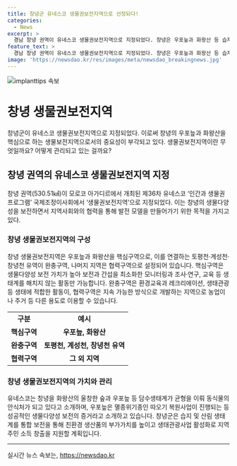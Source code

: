 ```yaml
---
title: 창녕군 유네스코 생물권보전지역으로 선정되다!
categories:
  - News
excerpt: >
  경남 창녕 권역이 유네스코 생물권보전지역으로 지정되었다. 창녕은 우포늪과 화왕산 등 습지보호와 생물보전을 중점으로 하는 지역이다. 이 지역은 생물다양성 보전을 위해 중요한 가치를 지니고 있으며, 지역의 환경을 보전하면서 지역사회와 함께 발전 모델을 만들고자 한다. 유네스코는 이를 세계유산·세계지질공원과 함께 선정하는 3대 지정지역 중 하나로 소개하였다. 생물권보전지역으로 지정된 창녕은 환경보존과 생태계에 적합한 활동을 지지하며 지역의 친환경 생산품과 생태관광사업을 통해 지역 경제를 지원할 계획이다.
feature_text: >
  경남 창녕 권역이 유네스코 생물권보전지역으로 지정되었다. 창녕은 우포늪과 화왕산 등 습지보호와 생물보전을 중점으로 하는 지역이다. 이 지역은 생물다양성 보전을 위해 중요한 가치를 지니고 있으며, 지역의 환경을 보전하면서 지역사회와 함께 발전 모델을 만들고자 한다. 유네스코는 이를 세계유산·세계지질공원과 함께 선정하는 3대 지정지역 중 하나로 소개하였다. 생물권보전지역으로 지정된 창녕은 환경보존과 생태계에 적합한 활동을 지지하며 지역의 친환경 생산품과 생태관광사업을 통해 지역 경제를 지원할 계획이다.
image: 'https://newsdao.kr/res/images/meta/newsdao_breakingnews.jpg'
---
```


<p><img src="https://newsdao.kr/res/images/meta/newsdao_breakingnews.jpg" alt="implanttips 속보" /></p>

<h1 data-ke-size="size26"><b>창녕 생물권보전지역</b></h1>

<p data-ke-size="size16">창녕군이 유네스코 생물권보전지역으로 지정되었다. 이로써 창녕의 우포늪과 화왕산을 핵심으로 하는 생물보전지역으로서의 중요성이 부각되고 있다. 생물권보전지역이란 무엇일까요? 어떻게 관리되고 있는 걸까요?</p>

<h2 data-ke-size="size24">창녕 권역의 유네스코 생물권보전지역 지정</h2>

<p data-ke-size="size16">창녕 권역(530.51㎢)이 모로코 아가디르에서 개최된 제36차 유네스코 ‘인간과 생물권 프로그램’ 국제조정이사회에서 ‘생물권보전지역’으로 지정되었다. 이는 창녕의 생물다양성을 보전하면서 지역사회와의 협력을 통해 발전 모델을 만들어가기 위한 목적을 가지고 있다.</p>

<h3 data-ke-size="size22"><b>창녕 생물권보전지역의 구성</b></h3>

<p data-ke-size="size16">창녕 생물권보전지역은 우포늪과 화왕산을 핵심구역으로, 이를 연결하는 토평천·계성천·창녕천 유역이 완충구역, 나머지 지역은 협력구역으로 설정되어 있습니다. 핵심구역은 생물다양성 보전 가치가 높아 보전과 간섭을 최소화한 모니터링과 조사·연구, 교육 등 생태계를 해치지 않는 활동만 가능합니다. 완충구역은 환경교육과 레크리에이션, 생태관광 등 생태에 적합한 활동이, 협력구역은 지속 가능한 방식으로 개발하는 지역으로 농업이나 주거 등 다른 용도로 이용할 수 있습니다.</p>

<table>
    <tr>
        <td style="text-align: center; height: 17px;"><b>구분</b></td>
        <td style="text-align: center; height: 17px;"><b>예시</b></td>
    </tr>
    <tr>
        <td style="text-align: center; height: 17px;"><b>핵심구역</b></td>
        <td style="text-align: center; height: 17px;"><b>우포늪, 화왕산</b></td>
    </tr>
    <tr>
        <td style="text-align: center; height: 17px;"><b>완충구역</b></td>
        <td style="text-align: center; height: 17px;"><b>토평천, 계성천, 창녕천 유역</b></td>
    </tr>
    <tr>
        <td style="text-align: center; height: 17px;"><b>협력구역</b></td>
        <td style="text-align: center; height: 17px;"><b>그 외 지역</b></td>
    </tr>
</table>

<h3 data-ke-size="size22">창녕 생물권보전지역의 가치와 관리</h3>

<p data-ke-size="size16">유네스코는 창녕을 화왕산의 울창한 숲과 우포늪 등 담수생태계가 균형을 이뤄 동식물의 안식처가 되고 있다고 소개하며, 우포늪은 멸종위기종인 따오기 복원사업이 진행되는 등 성공적인 생물다양성 보전의 증거라고 소개하고 있습니다. 창녕군은 습지 및 산림 생태계를 통합 보전을 통해 친환경 생산품의 부가가치를 높이고 생태관광사업 활성화로 지역 주민 소득 창출을 지원할 계획입니다.</p>

<p><hr></p>
실시간 뉴스 속보는, <a href="https://newsdao.kr" rel="dofollow">https://newsdao.kr</a>


